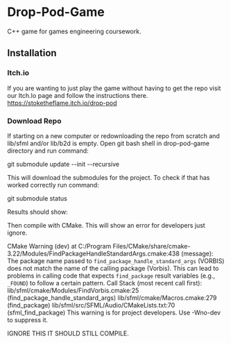 # Drop-Pod-Game
C++ game for games engineering coursework.

## Installation

### Itch.io
If you are wanting to just play the game without having to get the repo visit our Itch.Io page and follow the instructions there. https://stoketheflame.itch.io/drop-pod

### Download Repo
If starting on a new computer or redownloading the repo from scratch and lib/sfml and/or lib/b2d is empty. Open git bash shell in drop-pod-game directory and run command:

git submodule update --init --recursive

This will download the submodules for the project.
To check if that has worked correctly run command:

git submodule status

Results should show:


Then compile with CMake. This will show an error for developers just ignore.

CMake Warning (dev) at C:/Program Files/CMake/share/cmake-3.22/Modules/FindPackageHandleStandardArgs.cmake:438 (message):
  The package name passed to `find_package_handle_standard_args` (VORBIS)
  does not match the name of the calling package (Vorbis).  This can lead to
  problems in calling code that expects `find_package` result variables
  (e.g., `_FOUND`) to follow a certain pattern.
Call Stack (most recent call first):
  lib/sfml/cmake/Modules/FindVorbis.cmake:25 (find_package_handle_standard_args)
  lib/sfml/cmake/Macros.cmake:279 (find_package)
  lib/sfml/src/SFML/Audio/CMakeLists.txt:70 (sfml_find_package)
This warning is for project developers.  Use -Wno-dev to suppress it.

IGNORE THIS IT SHOULD STILL COMPILE.
